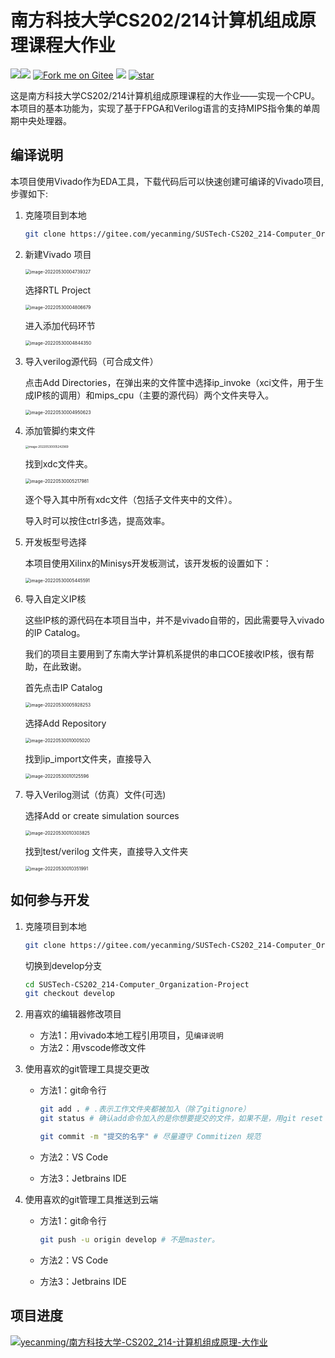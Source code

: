 # 南方科技大学CS202/214计算机组成原理课程大作业

[![](https://img.shields.io/badge/%E4%B8%AD%E6%96%87-English-green.svg)](README_en.md)[![](https://img.shields.io/badge/License-MulanPSL%202.0-green.svg)](LICENSE)
[![Fork me on Gitee](https://gitee.com/yecanming/SUSTech-CS202_214-Computer_Organization-Project/widgets/widget_3.svg)](https://gitee.com/yecanming/SUSTech-CS202_214-Computer_Organization-Project)
[![](https://img.shields.io/badge/Q群-讨论-green.svg?logo=tencentqq)](https://jq.qq.com/?_wv=1027&k=d02UjNgH)
[![star](https://gitee.com/yecanming/SUSTech-CS202_214-Computer_Organization-Project/badge/star.svg?theme=dark)](https://gitee.com/yecanming/SUSTech-CS202_214-Computer_Organization-Project/stargazers)


这是南方科技大学CS202/214计算机组成原理课程的大作业——实现一个CPU。
本项目的基本功能为，实现了基于FPGA和Verilog语言的支持MIPS指令集的单周期中央处理器。

## 编译说明

本项目使用Vivado作为EDA工具，下载代码后可以快速创建可编译的Vivado项目, 步骤如下:

1. 克隆项目到本地

   ```bash
   git clone https://gitee.com/yecanming/SUSTech-CS202_214-Computer_Organization-Project.git
   ```

2. 新建Vivado 项目

   <img src="README.assets/image-20220530004739327.png" alt="image-20220530004739327" style="zoom:50%;" />

   选择RTL Project

   <img src="README.assets/image-20220530004806679.png" alt="image-20220530004806679" style="zoom: 50%;" />

   进入添加代码环节

   <img src="README.assets/image-20220530004844350.png" alt="image-20220530004844350" style="zoom:50%;" />

3. 导入verilog源代码（可合成文件）

   点击Add Directories，在弹出来的文件筐中选择ip_invoke（xci文件，用于生成IP核的调用）和mips_cpu（主要的源代码）两个文件夹导入。

   <img src="README.assets/image-20220530004950623.png" alt="image-20220530004950623" style="zoom:50%;" />

4. 添加管脚约束文件

   <img src="README.assets/image-20220530005242969.png" alt="image-20220530005242969" style="zoom:33%;" />

   找到xdc文件夹。

   <img src="README.assets/image-20220530005217981.png" alt="image-20220530005217981" style="zoom:50%;" />

   逐个导入其中所有xdc文件（包括子文件夹中的文件）。

   导入时可以按住ctrl多选，提高效率。

5. 开发板型号选择

   本项目使用Xilinx的Minisys开发板测试，该开发板的设置如下：

   <img src="README.assets/image-20220530005445591.png" alt="image-20220530005445591" style="zoom: 50%;" />

6. 导入自定义IP核

   这些IP核的源代码在本项目当中，并不是vivado自带的，因此需要导入vivado的IP Catalog。

   我们的项目主要用到了东南大学计算机系提供的串口COE接收IP核，很有帮助，在此致谢。

   首先点击IP Catalog

   <img src="README.assets/image-20220530005928253.png" alt="image-20220530005928253" style="zoom:50%;" />

   选择Add Repository

   <img src="README.assets/image-20220530010005020.png" alt="image-20220530010005020" style="zoom:50%;" />

   找到ip_import文件夹，直接导入

   <img src="README.assets/image-20220530010125596.png" alt="image-20220530010125596" style="zoom:50%;" />

7. 导入Verilog测试（仿真）文件(可选)

   选择Add or create simulation sources

   <img src="README.assets/image-20220530010303825.png" alt="image-20220530010303825" style="zoom:50%;" />

   找到test/verilog 文件夹，直接导入文件夹

   <img src="README.assets/image-20220530010351991.png" alt="image-20220530010351991" style="zoom:50%;" />

   

## 如何参与开发

1. 克隆项目到本地

   ```bash
   git clone https://gitee.com/yecanming/SUSTech-CS202_214-Computer_Organization-Project.git
   ```

   切换到develop分支

   ```bash
   cd SUSTech-CS202_214-Computer_Organization-Project
   git checkout develop

2. 用喜欢的编辑器修改项目

   - 方法1：用vivado本地工程引用项目，见`编译说明`
   - 方法2：用vscode修改文件

3. 使用喜欢的git管理工具提交更改

   - 方法1：git命令行

     ```bash
     git add . # .表示工作文件夹都被加入（除了gitignore）
     git status # 确认add命令加入的是你想要提交的文件，如果不是，用git reset --soft HEAD^取消git add
     ```

     ```bash
     git commit -m "提交的名字" # 尽量遵守 Commitizen 规范
     ```

   - 方法2：VS Code

   - 方法3：Jetbrains IDE

4. 使用喜欢的git管理工具推送到云端

   - 方法1：git命令行

     ```bash
     git push -u origin develop # 不是master。
     ```

   - 方法2：VS Code

   - 方法3：Jetbrains IDE

## 项目进度

[![yecanming/南方科技大学-CS202_214-计算机组成原理-大作业](https://gitee.com/yecanming/SUSTech-CS202_214-Computer_Organization-Project/widgets/widget_card.svg?colors=4183c4,ffffff,ffffff,e3e9ed,666666,9b9b9b)](https://gitee.com/yecanming/SUSTech-CS202_214-Computer_Organization-Project)